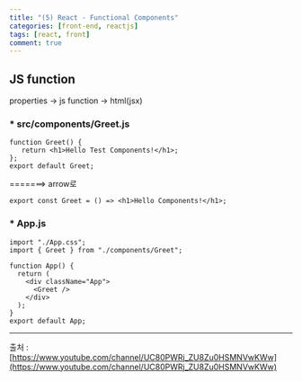 ```yaml
---
title: "(5) React - Functional Components"
categories: [front-end, reactjs]
tags: [react, front]
comment: true
---
```


## JS function
properties -> js function -> html(jsx)



### * src/components/Greet.js
```
function Greet() {
   return <h1>Hello Test Components!</h1>;
};
export default Greet;
```
=======> arrow로
```
export const Greet = () => <h1>Hello Components!</h1>;
```
### * App.js
```
import "./App.css";
import { Greet } from "./components/Greet";

function App() {
  return (
    <div className="App">
      <Greet />
    </div>
  );
}
export default App;
```

---

출처 : [https://www.youtube.com/channel/UC80PWRj_ZU8Zu0HSMNVwKWw](https://www.youtube.com/channel/UC80PWRj_ZU8Zu0HSMNVwKWw)
